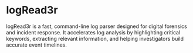 # logRead3r
logRead3r is a fast, command-line log parser designed for digital forensics and incident response. It accelerates log analysis by highlighting critical keywords, extracting relevant information, and helping investigators build accurate event timelines.
